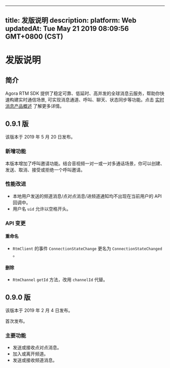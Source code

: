 
---
title: 发版说明
description: 
platform: Web
updatedAt: Tue May 21 2019 08:09:56 GMT+0800 (CST)
---
# 发版说明
## 简介

Agora RTM SDK 提供了稳定可靠、低延时、高并发的全球消息云服务，帮助你快速构建实时通信场景,  可实现消息通道、呼叫、聊天、状态同步等功能。点击 [实时消息产品概述](../../cn/Real-time-Messaging/RTM_product.md) 了解更多详情。

## 0.9.1 版

该版本于 2019 年 5 月 20 日发布。

### 新增功能

本版本增加了呼叫邀请功能。结合音视频一对一或一对多通话场景，你可以创建、发送、取消、接受或拒绝一个呼叫邀请。

### 性能改进

-   本地用户发送的频道消息/点对点消息/进频道通知均不出现在当前用户的 API 回调中。
-   用户名 `uid` 允许以空格开头。

### API 变更

#### 重命名

-   `RtmClient` 的事件 `ConnectionStateChange` 更名为 `ConnectionStateChanged ` 。

#### 删除

-   `RtmChannel`  `getId` 方法，改用 `channelId` 代替。


## 0.9.0 版

该版本于 2019 年 2 月 4 日发布。

首次发布。

### 主要功能

- 发送或接收点对点消息。
- 加入或离开频道。
- 发送或接收频道消息。

